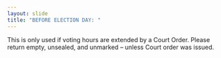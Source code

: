 ```yaml
---
layout: slide
title: "BEFORE ELECTION DAY: "
---
```


This is only used if voting hours are extended by a Court Order. Please return empty, unsealed, and unmarked – unless Court order was issued.
